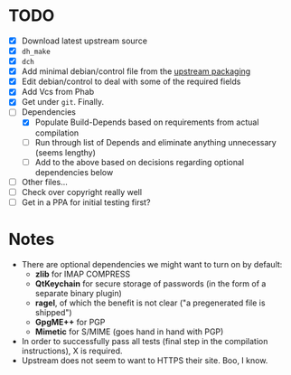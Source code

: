 TODO
====
 - [X] Download latest upstream source
 - [X] `dh_make`
 - [X] `dch`
 - [X] Add minimal debian/control file from the [upstream packaging][1] 
 - [X] Edit debian/control to deal with some of the required fields
 - [X] Add Vcs from Phab
 - [X] Get under `git`. Finally.
 - [ ] Dependencies
   - [X] Populate Build-Depends based on requirements from actual compilation
   - [ ] Run through list of Depends and eliminate anything unnecessary (seems lengthy)
   - [ ] Add to the above based on decisions regarding optional dependencies below
 - [ ] Other files…
 - [ ] Check over copyright really well
 - [ ] Get in a PPA for initial testing first?

Notes
=====
 * There are optional dependencies we might want to turn on by default:
   * **zlib** for IMAP COMPRESS
   * **QtKeychain** for secure storage of passwords (in the form of a separate binary plugin)
   * **ragel**, of which the benefit is not clear ("a pregenerated file is shipped") 
   * **GpgME++** for PGP
   * **Mimetic** for S/MIME (goes hand in hand with PGP)
 * In order to successfully pass all tests (final step in the compilation instructions), X is required.
 * Upstream does not seem to want to HTTPS their site. Boo, I know.

[1]: http://download.opensuse.org/repositories/home:/jkt-gentoo:/trojita/xUbuntu_16.04/
